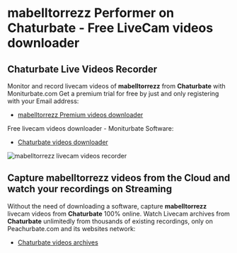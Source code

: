 # mabelltorrezz Performer on Chaturbate - Free LiveCam videos downloader

## Chaturbate Live Videos Recorder

Monitor and record livecam videos of **mabelltorrezz** from **Chaturbate** with Moniturbate.com
Get a premium trial for free by just and only registering with your Email address:
* [mabelltorrezz Premium videos downloader](https://moniturbate.com/request-demo-licence-key.html)

Free livecam videos downloader - Moniturbate Software:
* [Chaturbate videos downloader](https://moniturbate.com/moniturbate-download-software.html)

![mabelltorrezz livecam videos recorder](https://peachurnet.com/templates/moniturbate-software.png)


## Capture mabelltorrezz videos from the Cloud and watch your recordings on Streaming

Without the need of downloading a software, capture **mabelltorrezz** livecam videos from **Chaturbate** 100% online.
Watch Livecam archives from **Chaturbate** unlimitedly from thousands of existing recordings, only on Peachurbate.com and its websites network:
* [Chaturbate videos archives](https://peachurnet.com/)